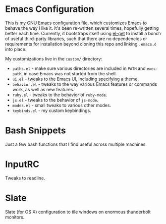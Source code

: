 Emacs Configuration
===================

This is my [GNU Emacs](http://www.gnu.org/software/emacs/) configuration file,
which customizes Emacs to behave the way I like it.  It's been re-written
several times, hopefully getting better each time.  Currently, it bootstraps
itself using [el-get](https://github.com/dimitri/el-get) to install a bunch
of useful third-party libraries, such that there are no dependencies or
requirements for installation beyond cloning this repo and linking `.emacs.d`
into place.

My customizations live in the `custom/` directory:

* `paths.el` - make sure various directories are included in `PATH` and `exec-path`, in case Emacs was not started from the shell.
* `ui.el` - tweaks to the Emacs UI, including specifying a theme.
* `behavior.el` - tweaks to the way various Emacs features or commands work, as well as new features.
* `ruby.el` - tweaks to the behavior of `ruby-mode`.
* `js.el` - tweaks to the behavior of `js-mode`.
* `modes.el` - small tweaks to various other modes.
* `keybinds.el` - my custom keybindings.

Bash Snippets
=============

Just a few bash functions that I find useful across multiple machines.

InputRC
=======

Tweaks to readline.

Slate
=====

Slate (for OS X) configuration to tile windows on enormous thunderbolt monitors.
